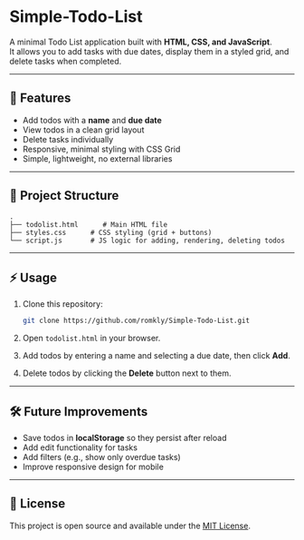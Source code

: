 # Simple-Todo-List
A minimal Todo List application built with **HTML, CSS, and JavaScript**.  
It allows you to add tasks with due dates, display them in a styled grid, and delete tasks when completed.  

---

## 🚀 Features
- Add todos with a **name** and **due date**
- View todos in a clean grid layout
- Delete tasks individually
- Responsive, minimal styling with CSS Grid
- Simple, lightweight, no external libraries

---

## 📂 Project Structure
````
.
├── todolist.html      # Main HTML file
├── styles.css      # CSS styling (grid + buttons)
└── script.js       # JS logic for adding, rendering, deleting todos
````

---

## ⚡ Usage
1. Clone this repository:
   ```bash
   git clone https://github.com/romkly/Simple-Todo-List.git

2. Open `todolist.html` in your browser.

3. Add todos by entering a name and selecting a due date, then click **Add**.

4. Delete todos by clicking the **Delete** button next to them.

---

## 🛠️ Future Improvements

* Save todos in **localStorage** so they persist after reload
* Add edit functionality for tasks
* Add filters (e.g., show only overdue tasks)
* Improve responsive design for mobile

---

## 📄 License

This project is open source and available under the [MIT License](LICENSE).